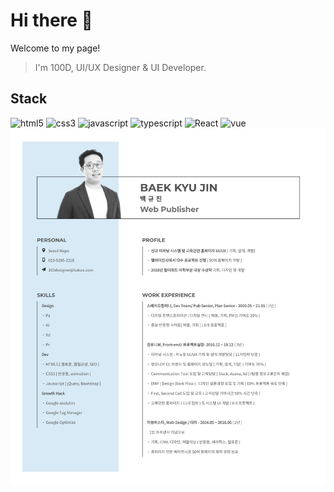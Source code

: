 # Hi there 👋
Welcome to my page!
> I'm 100D, UI/UX Designer & UI Developer.

## Stack
![html5](https://img.shields.io/badge/HTML5-E34f26?style=flat-square&logo=HTML5&logoColor=white)
![css3](https://img.shields.io/badge/CSS3-1572b6?style=flat-square&logo=CSS3&logoColor=white)
![javascript](https://img.shields.io/badge/Javascript-f7df1e?style=flat-square&logo=javascript&logoColor=white)
![typescript](https://img.shields.io/badge/Typescript-3178c6?style=flat-square&logo=typescript&logoColor=white)
![React](https://img.shields.io/badge/React-61dafb?style=flat-square&logo=React&logoColor=white)
![vue](https://img.shields.io/badge/vue-4fc08d?style=flat-square&logo=vue.js&logoColor=white)
![This is an image](https://github.com/KoolB-100D/KoolB-100D/blob/205fa828aed4e70c340849e02fa0e0f2fa3089a7/image/resume.png)


<!--
**KoolB-100D/KoolB-100D** is a ✨ _special_ ✨ repository because its `README.md` (this file) appears on your GitHub profile.

Here are some ideas to get you started:

- 🔭 I’m currently working on ...
- 🌱 I’m currently learning ...
- 👯 I’m looking to collaborate on ...
- 🤔 I’m looking for help with ...
- 💬 Ask me about ...
- 📫 How to reach me: ...
- 😄 Pronouns: ...
- ⚡ Fun fact: ...
-->
